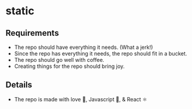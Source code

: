 # static

## Requirements
- The repo should have everything it needs. (What a jerk!)
- Since the repo has everything it needs, the repo should fit in a bucket. 
- The repo should go well with coffee.
- Creating things for the repo should bring joy.

## Details
- The repo is made with love 💙, Javascript 🐒, & React ⚛️